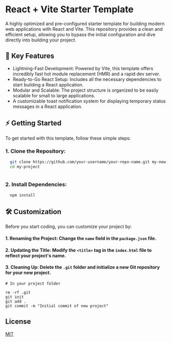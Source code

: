 
# React + Vite Starter Template

A highly optimized and pre-configured starter template for building modern web applications with React and Vite. This repository provides a clean and efficient setup, allowing you to bypass the initial configuration and dive directly into building your project.


## 🚀 Key Features

- Lightning-Fast Development: Powered by Vite, this template offers incredibly fast hot module replacement (HMR) and a rapid dev server.
- Ready-to-Go React Setup: Includes all the necessary dependencies to start building a React application.
- Modular and Scalable: The project structure is organized to be easily scalable for small to large applications.
-  A customizable toast notification system for displaying temporary status messages in a React application.



## ⚡️ Getting Started

To get started with this template, follow these simple steps:

### 1. Clone the Repository:

```bash
  git clone https://github.com/your-username/your-repo-name.git my-new-project
  cd my-project
  
```
### 2. Install Dependencies:

```bash
  npm install

```
    
## 🛠 Customization

Before you start coding, you can customize your project by:
#### 1. Renaming the Project: Change the `name` field in the `package.json` file.
#### 2. Updating the Title: Modify the `<title>` tag in the `index.html` file to reflect your project's name.
#### 3. Cleaning Up: Delete the `.git` folder and initialize a new Git repository for your new project.

```
# In your project folder

rm -rf .git
git init
git add .
git commit -m "Initial commit of new project"
```

## License

[MIT](https://choosealicense.com/licenses/mit/)

